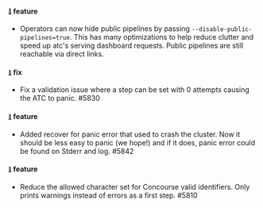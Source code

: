 #### <sub><sup><a name="5831" href="#5831">:link:</a></sup></sub> feature
* Operators can now hide public pipelines by passing `--disable-public-pipelines=true`. This has many optimizations to help reduce clutter and speed up atc's serving dashboard requests. Public pipelines are still reachable via direct links.  

#### <sub><sup><a name="5830" href="#5830">:link:</a></sup></sub> fix

* Fix a validation issue where a step can be set with 0 attempts causing the ATC to panic. #5830

#### <sub><sup><a name="5842" href="#5842">:link:</a></sup></sub> feature

* Added recover for panic error that used to crash the cluster. Now it should be less easy to panic (we hope!) and if it does, panic error could be found on Stderr and log. #5842

#### <sub><sup><a name="5810" href="#5810">:link:</a></sup></sub> feature

* Reduce the allowed character set for Concourse valid identifiers. Only prints warnings instead of errors as a first step. #5810
